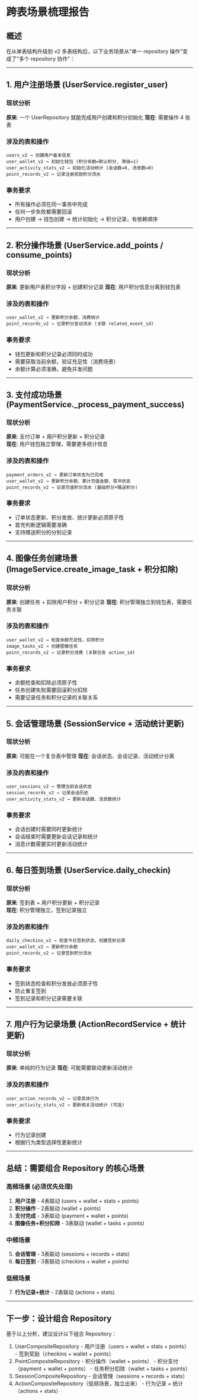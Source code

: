 # 跨表场景梳理报告

## 概述
在从单表结构升级到 v2 多表结构后，以下业务场景从"单一 repository 操作"变成了"多个 repository 协作"：

---

## 1. 用户注册场景 (UserService.register_user)

### 现状分析
**原来**: 一个 UserRepository 就能完成用户创建和积分初始化
**现在**: 需要操作 4 张表

### 涉及的表和操作
```
users_v2 → 创建用户基本信息
user_wallet_v2 → 初始化钱包 (积分余额=默认积分, 等级=1)  
user_activity_stats_v2 → 初始化活动统计 (会话数=0, 消息数=0)
point_records_v2 → 记录注册奖励积分流水
```

### 事务要求
- 所有操作必须在同一事务中完成
- 任何一步失败都需要回滚
- 用户创建 → 钱包创建 → 统计初始化 → 积分记录，有依赖顺序

---

## 2. 积分操作场景 (UserService.add_points / consume_points)

### 现状分析  
**原来**: 更新用户表积分字段 + 创建积分记录
**现在**: 用户积分信息分离到钱包表

### 涉及的表和操作
```
user_wallet_v2 → 更新积分余额、消费统计
point_records_v2 → 记录积分变动流水 (关联 related_event_id)
```

### 事务要求
- 钱包更新和积分记录必须同时成功
- 需要获取当前余额，验证充足性（消费场景）
- 余额计算必须准确，避免并发问题

---

## 3. 支付成功场景 (PaymentService._process_payment_success)

### 现状分析
**原来**: 支付订单 + 用户积分更新 + 积分记录  
**现在**: 用户钱包独立管理，需要更多统计信息

### 涉及的表和操作  
```
payment_orders_v2 → 更新订单状态为已完成
user_wallet_v2 → 更新积分余额、累计充值金额、首冲状态
point_records_v2 → 记录充值积分流水 (基础积分+赠送积分)
```

### 事务要求
- 订单状态更新、积分发放、统计更新必须原子性
- 首充判断逻辑需要准确
- 支持赠送积分的分别记录

---

## 4. 图像任务创建场景 (ImageService.create_image_task + 积分扣除)

### 现状分析
**原来**: 创建任务 + 扣除用户积分 + 积分记录
**现在**: 积分管理独立到钱包表，需要任务关联

### 涉及的表和操作
```  
user_wallet_v2 → 检查余额充足性，扣除积分
image_tasks_v2 → 创建图像任务
point_records_v2 → 记录积分消费 (关联任务 action_id)
```

### 事务要求
- 余额检查和扣除必须原子性
- 任务创建失败需要回滚积分扣除
- 需要记录任务和积分记录的关联关系

---

## 5. 会话管理场景 (SessionService + 活动统计更新)

### 现状分析  
**原来**: 可能在一个复合表中管理
**现在**: 会话状态、会话记录、活动统计分离

### 涉及的表和操作
```
user_sessions_v2 → 管理当前会话状态
session_records_v2 → 记录会话历史  
user_activity_stats_v2 → 更新会话数、消息数统计
```

### 事务要求
- 会话创建时需要同时更新统计
- 会话结束时需要更新会话记录和统计
- 消息计数需要实时更新活动统计

---

## 6. 每日签到场景 (UserService.daily_checkin)

### 现状分析
**原来**: 签到表 + 用户积分更新 + 积分记录  
**现在**: 积分管理独立，签到记录独立

### 涉及的表和操作
```
daily_checkins_v2 → 检查今日签到状态，创建签到记录
user_wallet_v2 → 更新积分余额
point_records_v2 → 记录签到积分流水
```

### 事务要求
- 签到状态检查和积分发放必须原子性
- 防止重复签到
- 签到记录和积分记录需要关联

---

## 7. 用户行为记录场景 (ActionRecordService + 统计更新)

### 现状分析
**原来**: 单纯的行为记录
**现在**: 可能需要联动更新活动统计

### 涉及的表和操作
```
user_action_records_v2 → 记录具体行为
user_activity_stats_v2 → 更新相关活动统计 (可选)
```

### 事务要求
- 行为记录创建
- 根据行为类型选择性更新统计

---

## 总结：需要组合 Repository 的核心场景

### 高频场景 (必须优先处理)
1. **用户注册** - 4表联动 (users + wallet + stats + points)
2. **积分操作** - 2表联动 (wallet + points)  
3. **支付完成** - 3表联动 (payment + wallet + points)
4. **图像任务+积分扣除** - 3表联动 (wallet + tasks + points)

### 中频场景
5. **会话管理** - 3表联动 (sessions + records + stats)
6. **每日签到** - 3表联动 (checkins + wallet + points)

### 低频场景
7. **行为记录+统计** - 2表联动 (actions + stats)

---

## 下一步：设计组合 Repository

基于以上分析，建议设计以下组合 Repository：

  1. UserCompositeRepository
    - 用户注册（users + wallet + stats + points）
    - 签到奖励（checkins + wallet + points）
  2. PointCompositeRepository
    - 积分操作（wallet + points）
    - 积分支付（payment + wallet + points）
    - 任务积分扣除（wallet + tasks + points）
  3. SessionCompositeRepository
    - 会话管理（sessions + records + stats）
  4. ActionCompositeRepository（低频场景，独立出来）
    - 行为记录 + 统计（actions + stats）